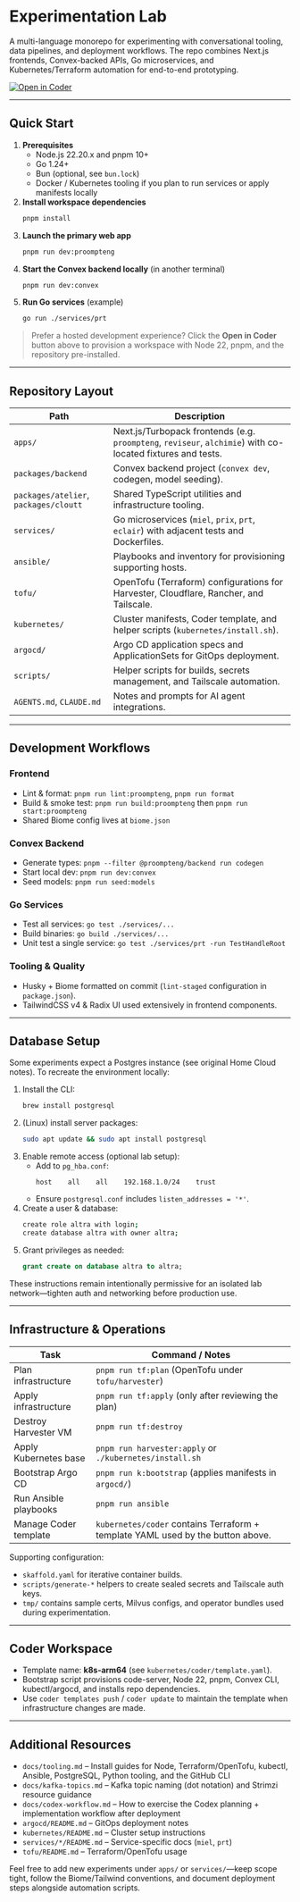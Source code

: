 # Experimentation Lab

A multi-language monorepo for experimenting with conversational tooling, data pipelines, and deployment workflows. The repo combines Next.js frontends, Convex-backed APIs, Go microservices, and Kubernetes/Terraform automation for end-to-end prototyping.

[![Open in Coder](https://coder.proompteng.ai/open-in-coder.svg)](https://coder.proompteng.ai/templates/k8s-arm64/workspace?param.repository_url=https%3A%2F%2Fgithub.com%2Fgregkonush%2Flab&param.repository_directory=%7E%2Fgithub.com)

---

## Quick Start

1. **Prerequisites**
   - Node.js 22.20.x and pnpm 10+
   - Go 1.24+
   - Bun (optional, see `bun.lock`)
   - Docker / Kubernetes tooling if you plan to run services or apply manifests locally
2. **Install workspace dependencies**
   ```bash
   pnpm install
   ```
3. **Launch the primary web app**
   ```bash
   pnpm run dev:proompteng
   ```
4. **Start the Convex backend locally** (in another terminal)
   ```bash
   pnpm run dev:convex
   ```
5. **Run Go services** (example)
   ```bash
   go run ./services/prt
   ```

> Prefer a hosted development experience? Click the **Open in Coder** button above to provision a workspace with Node 22, pnpm, and the repository pre-installed.

---

## Repository Layout

| Path | Description |
| ---- | ----------- |
| `apps/` | Next.js/Turbopack frontends (e.g. `proompteng`, `reviseur`, `alchimie`) with co-located fixtures and tests. |
| `packages/backend` | Convex backend project (`convex dev`, codegen, model seeding). |
| `packages/atelier`, `packages/cloutt` | Shared TypeScript utilities and infrastructure tooling. |
| `services/` | Go microservices (`miel`, `prix`, `prt`, `eclair`) with adjacent tests and Dockerfiles. |
| `ansible/` | Playbooks and inventory for provisioning supporting hosts. |
| `tofu/` | OpenTofu (Terraform) configurations for Harvester, Cloudflare, Rancher, and Tailscale. |
| `kubernetes/` | Cluster manifests, Coder template, and helper scripts (`kubernetes/install.sh`). |
| `argocd/` | Argo CD application specs and ApplicationSets for GitOps deployment. |
| `scripts/` | Helper scripts for builds, secrets management, and Tailscale automation. |
| `AGENTS.md`, `CLAUDE.md` | Notes and prompts for AI agent integrations. |

---

## Development Workflows

### Frontend
- Lint & format: `pnpm run lint:proompteng`, `pnpm run format`
- Build & smoke test: `pnpm run build:proompteng` then `pnpm run start:proompteng`
- Shared Biome config lives at `biome.json`

### Convex Backend
- Generate types: `pnpm --filter @proompteng/backend run codegen`
- Start local dev: `pnpm run dev:convex`
- Seed models: `pnpm run seed:models`

### Go Services
- Test all services: `go test ./services/...`
- Build binaries: `go build ./services/...`
- Unit test a single service: `go test ./services/prt -run TestHandleRoot`

### Tooling & Quality
- Husky + Biome formatted on commit (`lint-staged` configuration in `package.json`).
- TailwindCSS v4 & Radix UI used extensively in frontend components.

---

## Database Setup

Some experiments expect a Postgres instance (see original Home Cloud notes). To recreate the environment locally:

1. Install the CLI:
   ```bash
   brew install postgresql
   ```
2. (Linux) install server packages:
   ```bash
   sudo apt update && sudo apt install postgresql
   ```
3. Enable remote access (optional lab setup):
   - Add to `pg_hba.conf`:
     ```
     host    all    all    192.168.1.0/24    trust
     ```
   - Ensure `postgresql.conf` includes `listen_addresses = '*'`.
4. Create a user & database:
   ```bash
   create role altra with login;
   create database altra with owner altra;
   ```
5. Grant privileges as needed:
   ```sql
   grant create on database altra to altra;
   ```

These instructions remain intentionally permissive for an isolated lab network—tighten auth and networking before production use.

---

## Infrastructure & Operations

| Task | Command / Notes |
| ---- | ---------------- |
| Plan infrastructure | `pnpm run tf:plan` (OpenTofu under `tofu/harvester`)
| Apply infrastructure | `pnpm run tf:apply` (only after reviewing the plan)
| Destroy Harvester VM | `pnpm run tf:destroy`
| Apply Kubernetes base | `pnpm run harvester:apply` or `./kubernetes/install.sh`
| Bootstrap Argo CD | `pnpm run k:bootstrap` (applies manifests in `argocd/`)
| Run Ansible playbooks | `pnpm run ansible`
| Manage Coder template | `kubernetes/coder` contains Terraform + template YAML used by the button above.

Supporting configuration:
- `skaffold.yaml` for iterative container builds.
- `scripts/generate-*` helpers to create sealed secrets and Tailscale auth keys.
- `tmp/` contains sample certs, Milvus configs, and operator bundles used during experimentation.

---

## Coder Workspace

- Template name: **k8s-arm64** (see `kubernetes/coder/template.yaml`).
- Bootstrap script provisions code-server, Node 22, pnpm, Convex CLI, kubectl/argocd, and installs repo dependencies.
- Use `coder templates push` / `coder update` to maintain the template when infrastructure changes are made.

---

## Additional Resources

- `docs/tooling.md` – Install guides for Node, Terraform/OpenTofu, kubectl, Ansible, PostgreSQL, Python tooling, and the GitHub CLI
- `docs/kafka-topics.md` – Kafka topic naming (dot notation) and Strimzi resource guidance
- `docs/codex-workflow.md` – How to exercise the Codex planning + implementation workflow after deployment
- `argocd/README.md` – GitOps deployment notes
- `kubernetes/README.md` – Cluster setup instructions
- `services/*/README.md` – Service-specific docs (`miel`, `prt`)
- `tofu/README.md` – Terraform/OpenTofu usage

Feel free to add new experiments under `apps/` or `services/`—keep scope tight, follow the Biome/Tailwind conventions, and document deployment steps alongside automation scripts.
